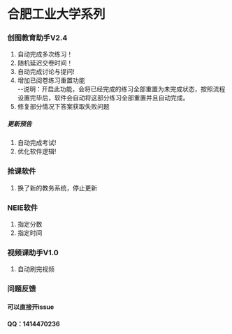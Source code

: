 <div class="line_item line_item_display xiaoshujiang_element" data-line="1"></div>
<div class="xiaoshujiang_element xsj_anchor">
  <a name="e59088e882a5e5b7a5e4b89ae5a4a7e5ada6e7b3bbe58897_1" class="blank_anchor_name"></a>
  <a id="e59088e882a5e5b7a5e4b89ae5a4a7e5ada6e7b3bbe58897_1" class="blank_anchor_id"></a>
  <a name="合肥工业大学系列" class="blank_anchor_name"></a>
  <a id="合肥工业大学系列" class="blank_anchor_id"></a>
</div>
<h1 class="xsj_heading_hash xsj_heading xsj_heading_h1">
  <span class="xsj_heading_content">合肥工业大学系列</span>
</h1>
<div class="line_item line_item_display xiaoshujiang_element" data-line="3"></div>
<div class="xiaoshujiang_element xsj_anchor">
  <a name="e5889be59bbee69599e882b2e58aa9e6898bv24_2" class="blank_anchor_name"></a>
  <a id="e5889be59bbee69599e882b2e58aa9e6898bv24_2" class="blank_anchor_id"></a>
  <a name="创图教育助手v24" class="blank_anchor_name"></a>
  <a id="创图教育助手v24" class="blank_anchor_id"></a>
</div>
<h3 class="xsj_heading_hash xsj_heading xsj_heading_h3">
  <span class="xsj_heading_content">创图教育助手V2.4</span>
</h3>
<div class="line_item xiaoshujiang_element" data-line="5"></div>
<ol>
  <li>
    <div class="line_item xiaoshujiang_element" data-line="5"></div>
    自动完成多次练习！</li>
  <li>
    <div class="line_item xiaoshujiang_element" data-line="6"></div>
    随机延迟交卷时间！</li>
  <li>
    <div class="line_item xiaoshujiang_element" data-line="7"></div>
    自动完成讨论与提问!</li>
  <li>
    <div class="line_item xiaoshujiang_element" data-line="8"></div>
    增加已阅卷练习重置功能
    <br> --说明：开启此功能，会将已经完成的练习全部重置为未完成状态，按照流程设置完毕后，软件会自动将这部分练习全部重置并且自动完成。
  </li>
  <li>
    <div class="line_item xiaoshujiang_element" data-line="10"></div>
    修复部分情况下答案获取失败问题</li>
</ol>
<div class="line_item line_item_display xiaoshujiang_element" data-line="12"></div>
<div class="xiaoshujiang_element xsj_anchor">
  <a name="e69bb4e696b0e9a284e5918a_3" class="blank_anchor_name"></a>
  <a id="e69bb4e696b0e9a284e5918a_3" class="blank_anchor_id"></a>
  <a name="更新预告" class="blank_anchor_name"></a>
  <a id="更新预告" class="blank_anchor_id"></a>
</div>
<h5 class="xsj_heading_hash xsj_heading xsj_heading_h5">
  <span class="xsj_heading_content">更新预告</span>
</h5>
<div class="line_item xiaoshujiang_element" data-line="14"></div>
<ol>
  <li>
    <div class="line_item xiaoshujiang_element" data-line="14"></div>
    自动完成考试!</li>
  <li>
    <div class="line_item xiaoshujiang_element" data-line="15"></div>
    优化软件逻辑!</li>
</ol>
<div class="line_item line_item_display xiaoshujiang_element" data-line="17"></div>
<div class="xiaoshujiang_element xsj_anchor">
  <a name="e68aa2e8afbee8bdafe4bbb6_4" class="blank_anchor_name"></a>
  <a id="e68aa2e8afbee8bdafe4bbb6_4" class="blank_anchor_id"></a>
  <a name="抢课软件" class="blank_anchor_name"></a>
  <a id="抢课软件" class="blank_anchor_id"></a>
</div>
<h3 class="xsj_heading_hash xsj_heading xsj_heading_h3">
  <span class="xsj_heading_content">抢课软件</span>
</h3>
<div class="line_item xiaoshujiang_element" data-line="19"></div>
<ol>
  <li>
    <div class="line_item xiaoshujiang_element" data-line="19"></div>
    换了新的教务系统，停止更新</li>
</ol>
<div class="line_item line_item_display xiaoshujiang_element" data-line="21"></div>
<div class="xiaoshujiang_element xsj_anchor">
  <a name="neiee8bdafe4bbb6_5" class="blank_anchor_name"></a>
  <a id="neiee8bdafe4bbb6_5" class="blank_anchor_id"></a>
  <a name="neie软件" class="blank_anchor_name"></a>
  <a id="neie软件" class="blank_anchor_id"></a>
</div>
<h3 class="xsj_heading_hash xsj_heading xsj_heading_h3">
  <span class="xsj_heading_content">NEIE软件</span>
</h3>
<div class="line_item xiaoshujiang_element" data-line="23"></div>
<ol>
  <li>
    <div class="line_item xiaoshujiang_element" data-line="23"></div>
    指定分数</li>
  <li>
    <div class="line_item xiaoshujiang_element" data-line="24"></div>
    指定时间</li>
</ol>
<div class="line_item line_item_display xiaoshujiang_element" data-line="26"></div>
<div class="xiaoshujiang_element xsj_anchor">
  <a name="e8a786e9a291e8afbee58aa9e6898bv10_6" class="blank_anchor_name"></a>
  <a id="e8a786e9a291e8afbee58aa9e6898bv10_6" class="blank_anchor_id"></a>
  <a name="视频课助手v10" class="blank_anchor_name"></a>
  <a id="视频课助手v10" class="blank_anchor_id"></a>
</div>
<h3 class="xsj_heading_hash xsj_heading xsj_heading_h3">
  <span class="xsj_heading_content">视频课助手V1.0</span>
</h3>
<div class="line_item xiaoshujiang_element" data-line="28"></div>
<ol>
  <li>
    <div class="line_item xiaoshujiang_element" data-line="28"></div>
    自动刷完视频</li>
</ol>
<div class="line_item line_item_display xiaoshujiang_element" data-line="30"></div>
<div class="xiaoshujiang_element xsj_anchor">
  <a name="e997aee9a298e58f8de9a688_7" class="blank_anchor_name"></a>
  <a id="e997aee9a298e58f8de9a688_7" class="blank_anchor_id"></a>
  <a name="问题反馈" class="blank_anchor_name"></a>
  <a id="问题反馈" class="blank_anchor_id"></a>
</div>
<h3 class="xsj_heading_hash xsj_heading xsj_heading_h3">
  <span class="xsj_heading_content">问题反馈</span>
</h3>
<div class="line_item line_item_display xiaoshujiang_element" data-line="32"></div>
<div class="xiaoshujiang_element xsj_anchor">
  <a name="e58fafe4bba5e79bb4e68ea5e5bc80issue_8" class="blank_anchor_name"></a>
  <a id="e58fafe4bba5e79bb4e68ea5e5bc80issue_8" class="blank_anchor_id"></a>
  <a name="可以直接开issue" class="blank_anchor_name"></a>
  <a id="可以直接开issue" class="blank_anchor_id"></a>
</div>
<h4 class="xsj_heading_hash xsj_heading xsj_heading_h4">
  <span class="xsj_heading_content">可以直接开issue</span>
</h4>
<div class="line_item line_item_display xiaoshujiang_element" data-line="34"></div>
<div class="xiaoshujiang_element xsj_anchor">
  <a name="qqefbc9a1414470236_9" class="blank_anchor_name"></a>
  <a id="qqefbc9a1414470236_9" class="blank_anchor_id"></a>
  <a name="qq1414470236" class="blank_anchor_name"></a>
  <a id="qq1414470236" class="blank_anchor_id"></a>
</div>
<h4 class="xsj_heading_hash xsj_heading xsj_heading_h4">
  <span class="xsj_heading_content">QQ：1414470236</span>
</h4>

